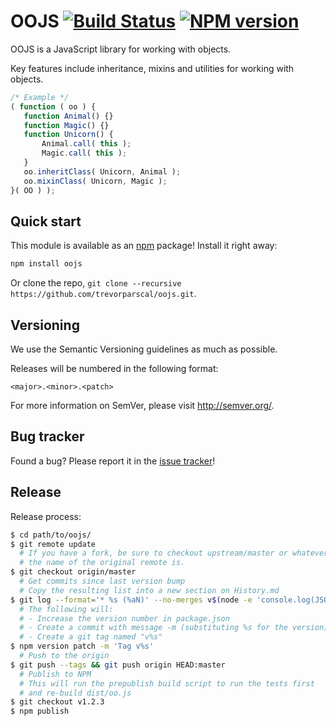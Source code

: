 OOJS [![Build Status](https://travis-ci.org/trevorparscal/oojs.png)](https://travis-ci.org/trevorparscal/oojs) [![NPM version](https://badge.fury.io/js/oojs.png)](https://badge.fury.io/js/oojs)
=================

OOJS is a JavaScript library for working with objects.

Key features include inheritance, mixins and utilities for working with objects.

 ```javascript
/* Example */
( function ( oo ) {
    function Animal() {}
    function Magic() {}
    function Unicorn() {
        Animal.call( this );
        Magic.call( this );
    }
    oo.inheritClass( Unicorn, Animal );
    oo.mixinClass( Unicorn, Magic );
}( OO ) );
 ```

Quick start
----------

This module is available as an [npm](https://npmjs.org/) package! Install it right away:
```bash
npm install oojs
```

Or clone the repo, `git clone --recursive https://github.com/trevorparscal/oojs.git`.

Versioning
----------

We use the Semantic Versioning guidelines as much as possible.

Releases will be numbered in the following format:

`<major>.<minor>.<patch>`

For more information on SemVer, please visit http://semver.org/.

Bug tracker
-----------

Found a bug? Please report it in the [issue tracker](https://github.com/trevorparscal/oojs/issues)!

Release
----------

Release process:

```bash
$ cd path/to/oojs/
$ git remote update
  # If you have a fork, be sure to checkout upstream/master or whatever
  # the name of the original remote is.
$ git checkout origin/master
  # Get commits since last version bump
  # Copy the resulting list into a new section on History.md
$ git log --format='* %s (%aN)' --no-merges v$(node -e 'console.log(JSON.parse(require("fs").readFileSync("package.json")).version);')...HEAD
  # The following will:
  # - Increase the version number in package.json
  # - Create a commit with message -m (substituting %s for the version)
  # - Create a git tag named "v%s"
$ npm version patch -m 'Tag v%s'
  # Push to the origin
$ git push --tags && git push origin HEAD:master
  # Publish to NPM
  # This will run the prepublish build script to run the tests first
  # and re-build dist/oo.js
$ git checkout v1.2.3
$ npm publish
```

